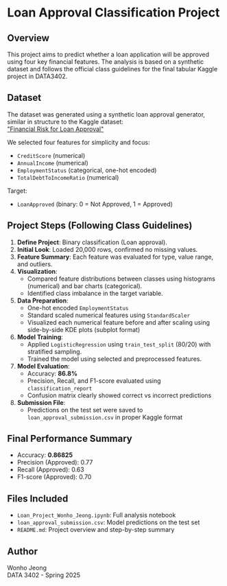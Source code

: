 # Loan Approval Classification Project

## Overview
This project aims to predict whether a loan application will be approved using four key financial features. The analysis is based on a synthetic dataset and follows the official class guidelines for the final tabular Kaggle project in DATA3402.

## Dataset
The dataset was generated using a synthetic loan approval generator, similar in structure to the Kaggle dataset:  
["Financial Risk for Loan Approval"](https://www.kaggle.com/datasets/lorenzozoppelletto/financial-risk-for-loan-approval)

We selected four features for simplicity and focus:
- `CreditScore` (numerical)
- `AnnualIncome` (numerical)
- `EmploymentStatus` (categorical, one-hot encoded)
- `TotalDebtToIncomeRatio` (numerical)

Target:
- `LoanApproved` (binary: 0 = Not Approved, 1 = Approved)

## Project Steps (Following Class Guidelines)

1. **Define Project**: Binary classification (Loan approval).
2. **Initial Look**: Loaded 20,000 rows, confirmed no missing values.
3. **Feature Summary**: Each feature was evaluated for type, value range, and outliers.
4. **Visualization**:
   - Compared feature distributions between classes using histograms (numerical) and bar charts (categorical).
   - Identified class imbalance in the target variable.
5. **Data Preparation**:
   - One-hot encoded `EmploymentStatus`
   - Standard scaled numerical features using `StandardScaler`
   - Visualized each numerical feature before and after scaling using side-by-side KDE plots (subplot format)
6. **Model Training**:
   - Applied `LogisticRegression` using `train_test_split` (80/20) with stratified sampling.
   - Trained the model using selected and preprocessed features.
7. **Model Evaluation**:
   - Accuracy: **86.8%**
   - Precision, Recall, and F1-score evaluated using `classification_report`
   - Confusion matrix clearly showed correct vs incorrect predictions
8. **Submission File**:
   - Predictions on the test set were saved to `loan_approval_submission.csv` in proper Kaggle format

## Final Performance Summary
- Accuracy: **0.86825**
- Precision (Approved): 0.77
- Recall (Approved): 0.63
- F1-score (Approved): 0.70

## Files Included
- `Loan_Project_Wonho_Jeong.ipynb`: Full analysis notebook
- `loan_approval_submission.csv`: Model predictions on the test set
- `README.md`: Project overview and step-by-step summary

## Author
Wonho Jeong  
DATA 3402 - Spring 2025

